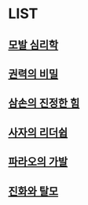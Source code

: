

# LIST

## [모발 심리학](/m02/m0201)  

## [권력의 비밀](/m02/m0202)  

## [삼손의 진정한 힘](/m02/m0203)  

## [사자의 리더쉽](/m02/m0204)  

## [파라오의 가발](/m02/m0205)  

## [진화와 탈모](/m02/m0206)
<!--stackedit_data:
eyJoaXN0b3J5IjpbMTgzMTgwNTg3MiwxMzEwNTUxNDkzLC0xNj
gwNjM0Mzc3XX0=
-->